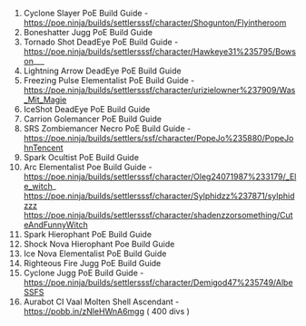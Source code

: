 1. Cyclone Slayer PoE Build Guide               - https://poe.ninja/builds/settlersssf/character/Shogunton/Flyintheroom
2. Boneshatter Jugg  PoE Build Guide
3. Tornado Shot DeadEye PoE Build Guide         - https://poe.ninja/builds/settlersssf/character/Hawkeye31%235795/Bowson___
4. Lightning Arrow DeadEye PoE Build Guide
5. Freezing Pulse Elementalist PoE Build Guide  - https://poe.ninja/builds/settlersssf/character/urizielowner%237909/Was_Mit_Magie
6. IceShot DeadEye PoE Build Guide
7. Carrion Golemancer PoE Build Guide
8. SRS Zombiemancer Necro PoE Build Guide       - https://poe.ninja/builds/settlers/ssf/character/PopeJo%235880/PopeJohnTencent
9. Spark Ocultist PoE Build Guide
10. Arc Elementalist Poe Build Guide            - https://poe.ninja/builds/settlersssf/character/Oleg24071987%233179/_Ele_witch_   https://poe.ninja/builds/settlersssf/character/Sylphidzz%237871/sylphidzzz   https://poe.ninja/builds/settlersssf/character/shadenzzorsomething/CuteAndFunnyWitch
11. Spark Hierophant PoE Build Guide
12. Shock Nova Hierophant Poe Build Guide
13. Ice Nova Elementalist PoE Build Guide
14. Righteous Fire Jugg PoE Build Guide
15. Cyclone Jugg PoE Build Guide                - https://poe.ninja/builds/settlersssf/character/Demigod47%235749/AlbeSSFS
16. Aurabot CI Vaal Molten Shell Ascendant      - https://pobb.in/zNleHWnA6mgg ( 400 divs )
